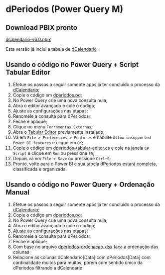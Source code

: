 # dPeriodos (Power Query M)

## Download PBIX pronto
[dcalendario-v6.0.pbix](https://github.com/alisonpezzott/dcalendario-powerquery/releases/tag/v6.0) 

Esta versão já inclui a tabela de [dCalendario](https://github.com/alisonpezzott/dcalendario-powerquery)

## Usando o código no Power Query + Script Tabular Editor
1. Efetue os passos a seguir somente após já ter concluído o processo da [dCalendario](https://github.com/alisonpezzott/dcalendario-powerquery);
2. Copie o código em [dperiodos.pq](dperiodos.pq);
3. No Power Query crie uma nova consulta nula;
4. Abra o editor avançado e cole o código;
5. Ajuste as configurações nas etapas;
6. Renomeie a consulta para dPeriodos;
7. Feche e aplique;
8. Clique no menu `Ferramentas Externas`;
9. Abra o [Tabular Editor](https://www.sqlbi.com/tools/tabular-editor) previamente instalado;
10. Vá em `File > Preferences > Features` e habilite `Allow unsupported Power BI features` e clique em `OK`;
11. Copie o código em [dperiodos-tabular-editor.cs](dperiodos-tabular-editor.cs) e cole na janela `C# Script` e clique em `Run` ou pressione `F5`;
12. Depois vá em `File > Save` ou pressione `Ctrl+S`;
13. Pronto, volte para o Power BI e sua tabela dPeriodos estará completa, classificada e organizada.

## Usando o código no Power Query + Ordenação Manual
1. Efetue os passos a seguir somente após já ter concluído o processo da [dCalendario](https://github.com/alisonpezzott/dcalendario-powerquery);
2. Copie o código em [dperiodos.pq](dperiodos.pq);
3. No Power Query crie uma nova consulta nula;
4. Abra o editor avançado e cole o código;
5. Ajuste as configurações nas etapas;
6. Renomeie a consulta para dPeriodos;
7. Feche e aplique;
8. Com base no arquivo [dperiodos-ordenacao.xlsx](dperiodos-ordenacao.xlsx) faça a ordenação das colunas
9. Relacione as colunas dCalendario[Data] com dPeriodos[Data] com cardinalidade muitos para muitos, porém com sentido único da dPeriodos filtrando a dCalendario


